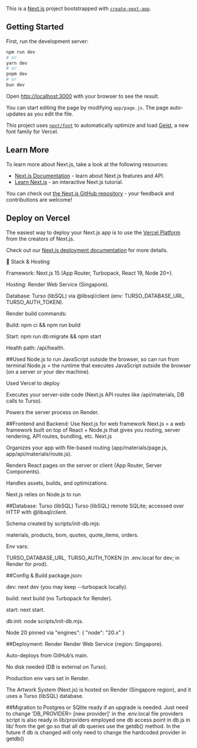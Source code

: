 This is a [Next.js](https://nextjs.org) project bootstrapped with [`create-next-app`](https://github.com/vercel/next.js/tree/canary/packages/create-next-app).

## Getting Started

First, run the development server:

```bash
npm run dev
# or
yarn dev
# or
pnpm dev
# or
bun dev
```

Open [http://localhost:3000](http://localhost:3000) with your browser to see the result.

You can start editing the page by modifying `app/page.js`. The page auto-updates as you edit the file.

This project uses [`next/font`](https://nextjs.org/docs/app/building-your-application/optimizing/fonts) to automatically optimize and load [Geist](https://vercel.com/font), a new font family for Vercel.

## Learn More

To learn more about Next.js, take a look at the following resources:

- [Next.js Documentation](https://nextjs.org/docs) - learn about Next.js features and API.
- [Learn Next.js](https://nextjs.org/learn) - an interactive Next.js tutorial.

You can check out [the Next.js GitHub repository](https://github.com/vercel/next.js) - your feedback and contributions are welcome!

## Deploy on Vercel

The easiest way to deploy your Next.js app is to use the [Vercel Platform](https://vercel.com/new?utm_medium=default-template&filter=next.js&utm_source=create-next-app&utm_campaign=create-next-app-readme) from the creators of Next.js.

Check out our [Next.js deployment documentation](https://nextjs.org/docs/app/building-your-application/deploying) for more details.



🔹 Stack & Hosting

Framework: Next.js 15 (App Router, Turbopack, React 19, Node 20+).

Hosting: Render Web Service (Singapore).

Database: Turso (libSQL) via @libsql/client (env: TURSO_DATABASE_URL, TURSO_AUTH_TOKEN).

Render build commands:

Build: npm ci && npm run build

Start: npm run db:migrate && npm start

Health path: /api/health.




##Used Node.js to run JavaScript outside the browser, so can run from terminal
Node.js = the runtime that executes JavaScript outside the browser (on a server or your dev machine).

Used Vercel to deploy


Executes your server-side code (Next.js API routes like /api/materials, DB calls to Turso).

Powers the server process on Render.


##Frontend and Backend: Use Next.js for web framework 
Next.js = a web framework built on top of React + Node.js that gives you routing, server rendering, API routes, bundling, etc.
Next.js

Organizes your app with file-based routing (app/materials/page.js, app/api/materials/route.js).

Renders React pages on the server or client (App Router, Server Components).

Handles assets, builds, and optimizations.

Next.js relies on Node.js to run


##Database: Turso (libSQL)
Turso (libSQL) remote SQLite; accessed over HTTP with @libsql/client.

Schema created by scripts/init-db.mjs:

materials, products, bom, quotes, quote_items, orders.

Env vars:

TURSO_DATABASE_URL, TURSO_AUTH_TOKEN (in .env.local for dev; in Render for prod).

##Config & Build
package.json:

dev: next dev (you may keep --turbopack locally).

build: next build (no Turbopack for Render).

start: next start.

db:init: node scripts/init-db.mjs.

Node 20 pinned via "engines": { "node": "20.x" }


##Deployment: Render
Render Web Service (region: Singapore).

Auto-deploys from GitHub’s main.

No disk needed (DB is external on Turso).

Production env vars set in Render.

The Artwork System (Next.js) is hosted on Render (Singapore region), and it uses a Turso (libSQL) database.

##Migration to Postgres or SQlite ready if an upgrade is needed.
Just need to change 'DB_PROVIDER= [new provider]' in the .env.local file
providers script is also ready in lib/providers
employed one db access point in db.js in lib/ from the get go so that all db  queries use the getdb() method.
In the future if db is changed will only need to change the hardcoded provider in getdb()
